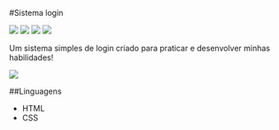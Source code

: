 #Sistema login

![](https://img.shields.io/github/languages/count/ItaloAraujoo/Sistema-Logins)   ![](https://img.shields.io/github/languages/top/ItaloAraujoo/Sistema-Logins) ![](https://img.shields.io/github/last-commit/ItaloAraujoo/Sistema-Logins) ![](https://img.shields.io/github/repo-size/ItaloAraujoo/Sistema-Logins)

Um sistema simples de login criado para praticar e desenvolver minhas habilidades!

![](https://github.com/ItaloAraujoo/Sistema-Logins/blob/master/SistemaLogin.jpg?raw=true)

##Linguagens
- HTML
- CSS
